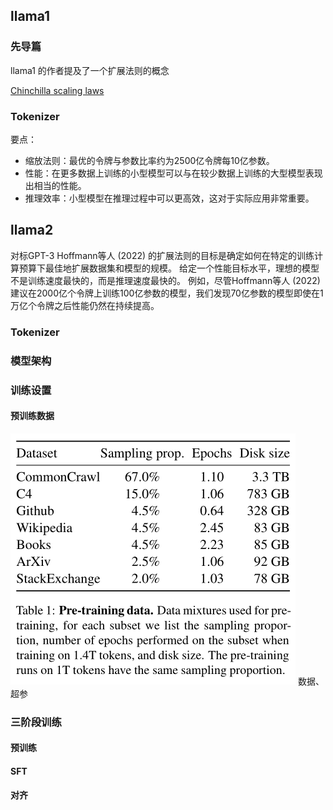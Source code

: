 ## llama1
### 先导篇
llama1 的作者提及了一个扩展法则的概念

[Chinchilla scaling laws](https://arxiv.org/pdf/2203.15556)
### Tokenizer


要点：
- 缩放法则：最优的令牌与参数比率约为2500亿令牌每10亿参数。
- 性能：在更多数据上训练的小型模型可以与在较少数据上训练的大型模型表现出相当的性能。
- 推理效率：小型模型在推理过程中可以更高效，这对于实际应用非常重要。
## llama2
对标GPT-3
Hoffmann等人 (2022) 的扩展法则的目标是确定如何在特定的训练计算预算下最佳地扩展数据集和模型的规模。
给定一个性能目标水平，理想的模型不是训练速度最快的，而是推理速度最快的。
例如，尽管Hoffmann等人 (2022) 建议在2000亿个令牌上训练100亿参数的模型，我们发现70亿参数的模型即使在1万亿个令牌之后性能仍然在持续提高。

### Tokenizer
### 模型架构

### 训练设置
#### 预训练数据
![img.png](images/img.png)
数据、超参

### 三阶段训练
#### 预训练
#### SFT
#### 对齐




